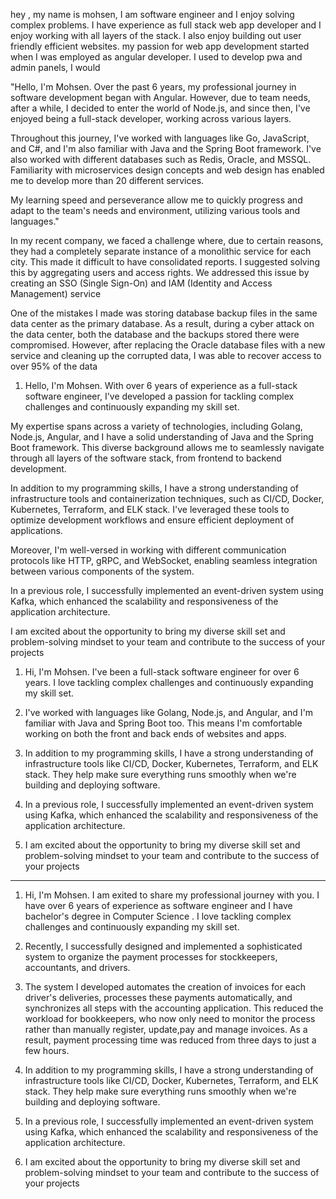 hey , my name is mohsen, I am software engineer and I enjoy solving complex problems.
I have experience as full stack web app developer and I enjoy working with all layers of the stack.
I also enjoy building out user friendly efficient websites.
my passion for web app development started when I was employed as angular developer.
I used to develop pwa and admin panels, I would




"Hello, I'm Mohsen. Over the past 6 years, my professional journey in software development began with Angular. However, due to team needs, after a while, I decided to enter the world of Node.js, and since then, I've enjoyed being a full-stack developer, working across various layers.

Throughout this journey, I've worked with languages like Go, JavaScript, and C#, and I'm also familiar with Java and the Spring Boot framework. I've also worked with different databases such as Redis, Oracle, and MSSQL. Familiarity with microservices design concepts and web design has enabled me to develop more than 20 different services.

My learning speed and perseverance allow me to quickly progress and adapt to the team's needs and environment, utilizing various tools and languages."

In my recent company, we faced a challenge where, due to certain reasons, they had a completely separate instance of a monolithic service for each city. This made it difficult to have consolidated reports. I suggested solving this by aggregating users and access rights. We addressed this issue by creating an SSO (Single Sign-On) and IAM (Identity and Access Management) service


One of the mistakes I made was storing database backup files in the same data center as the primary database. As a result, during a cyber attack on the data center, both the database and the backups stored there were compromised. However, after replacing the Oracle database files with a new service and cleaning up the corrupted data, I was able to recover access to over 95% of the data






1. Hello, I'm Mohsen. With over 6 years of experience as a full-stack software engineer, I've developed a passion for tackling complex challenges and continuously expanding my skill set.

My expertise spans across a variety of technologies, including Golang, Node.js, Angular, and I have a solid understanding of Java and the Spring Boot framework. This diverse background allows me to seamlessly navigate through all layers of the software stack, from frontend to backend development.

In addition to my programming skills, I have a strong understanding of infrastructure tools and containerization techniques, such as CI/CD, Docker, Kubernetes, Terraform, and ELK stack. I've leveraged these tools to optimize development workflows and ensure efficient deployment of applications.

Moreover, I'm well-versed in working with different communication protocols like HTTP, gRPC, and WebSocket, enabling seamless integration between various components of the system.

In a previous role, I successfully implemented an event-driven system using Kafka, which enhanced the scalability and responsiveness of the application architecture.

I am excited about the opportunity to bring my diverse skill set and problem-solving mindset to your team and contribute to the success of your projects





1. Hi, I'm Mohsen. I've been a full-stack software engineer for over 6 years. I love tackling complex challenges and continuously expanding my skill set.

2. I've worked with languages like Golang, Node.js, and Angular, and I'm familiar with Java and Spring Boot too. This means I'm comfortable working on both the front and back ends of websites and apps.

3. In addition to my programming skills, I have a strong understanding of  infrastructure tools like CI/CD, Docker, Kubernetes, Terraform, and ELK stack. They help make sure everything runs smoothly when we're building and deploying software.

4. In a previous role, I successfully implemented an event-driven system using Kafka, which enhanced the scalability and responsiveness of the application architecture.

5. I am excited about the opportunity to bring my diverse skill set and problem-solving mindset to your team and contribute to the success of your projects

--------------------------------

1. Hi, I'm Mohsen. I am exited to share my professional journey with you. I have over 6 years of experience as software engineer and I have bachelor's degree in Computer Science . I love tackling complex challenges and continuously expanding my skill set.

2. Recently, I successfully designed and implemented a sophisticated system to organize the payment processes for stockkeepers, accountants, and drivers.
    
3. The system I developed automates the creation of invoices for each driver's deliveries, processes these payments automatically, and synchronizes all steps with the accounting application. This reduced the workload for bookkeepers, who now only need to monitor the process rather than manually register, update,pay and manage invoices. As a result, payment processing time was reduced from three days to just a few hours.

4. In addition to my programming skills, I have a strong understanding of  infrastructure tools like CI/CD, Docker, Kubernetes, Terraform, and ELK stack. They help make sure everything runs smoothly when we're building and deploying software.

5. In a previous role, I successfully implemented an event-driven system using Kafka, which enhanced the scalability and responsiveness of the application architecture.

6. I am excited about the opportunity to bring my diverse skill set and problem-solving mindset to your team and contribute to the success of your projects